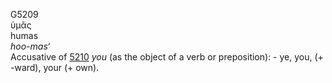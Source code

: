 G5209  
ὑμᾶς  
humas  
*hoo-mas‘*  
Accusative of [5210](g5210) *you* (as the object of a verb or
preposition): - ye, you, (+ -ward), your (+ own).  
